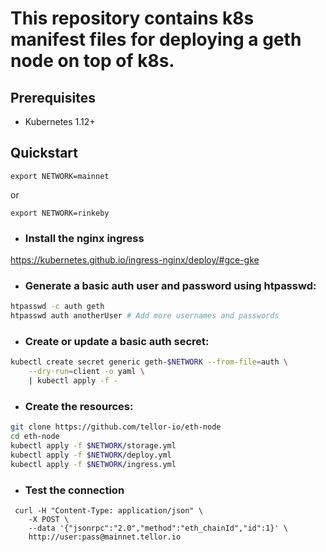 # This repository contains k8s manifest files for deploying a geth node on top of k8s.

## Prerequisites
- Kubernetes 1.12+

## Quickstart

```
export NETWORK=mainnet
```
or
```
export NETWORK=rinkeby
```

 - ### Install the nginx ingress
https://kubernetes.github.io/ingress-nginx/deploy/#gce-gke
 - ### Generate a basic auth user and password using htpasswd:
```bash
htpasswd -c auth geth
htpasswd auth anotherUser # Add more usernames and passwords
```

 - ### Create or update a basic auth secret:
```bash
kubectl create secret generic geth-$NETWORK --from-file=auth \
    --dry-run=client -o yaml \
    | kubectl apply -f -
```

 - ### Create the resources:
```bash
git clone https://github.com/tellor-io/eth-node
cd eth-node
kubectl apply -f $NETWORK/storage.yml
kubectl apply -f $NETWORK/deploy.yml
kubectl apply -f $NETWORK/ingress.yml
```

 - ### Test the connection
```
 curl -H "Content-Type: application/json" \
    -X POST \
    --data '{"jsonrpc":"2.0","method":"eth_chainId","id":1}' \
    http://user:pass@mainnet.tellor.io
 ```